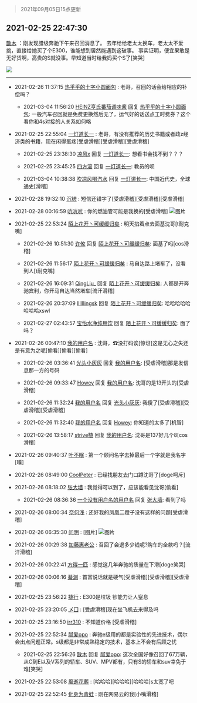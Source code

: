 > 2021年09月05日15点更新
<link rel="stylesheet" href="https://cdn.jsdelivr.net/gh/taotie6/sampleJSON@main/css/photo_show.css">


 ## 2021-02-25 22:47:30 

 [㪚木](https://www.coolapk.com/feed/25127529?shareKey=MjljYjlkMTQ5MmIwNjEzMTc3Yzk~) ：刚发现腊级奔驰下午来召回消息了。
去年给给老太太换车，老太太不爱挑，直接给她买了个E300，谁能想到居然能遇到这破事。
事实证明，便宜果敢是无好货啊，高贵的S就没事。早知道当时给我妈买个S了[笑哭] 

<div class="album">
<img class="img-item" src="https://image.coolapk.com/feed/2021/0225/22/1081091_5c9e6a3d_4416_5262@1080x1554.png" />
</div>

 ------- 

- 2021-02-26 11:37:15 [热乎乎的十字小圆面包](uid=2334319) : 老哥，召回的话会给相应的补偿吗？ 

    - 2021-03-04 11:56:20 [HEINZ亨氏番茄调味酱](uid=1589101) 回复 [热乎乎的十字小圆面包](uid=2334319): 一般汽车召回就是免费更换然后无了，运气好的话送点工时费券？这个看你和4s对接的人关系如何咯 

- 2021-02-25 22:55:04 [一灯道长一](uid=2901910) : 老哥，有没有推荐的历史书籍或者政z经济类的书籍，现在闲得蛋疼[受虐滑稽][受虐滑稽][受虐滑稽] 

    - 2021-02-25 23:38:30 [凉风x](uid=1300277) 回复 [一灯道长一](uid=2901910): 想看书会找不到？？？ 

    - 2021-02-25 23:45:25 [四方滚](uid=851755) 回复 [一灯道长一](uid=2901910): 教员的呗 

    - 2021-03-04 10:38:38 [吹凉风喝汽水](uid=1078141) 回复 [一灯道长一](uid=2901910): 中国近代史，全球通史[滑稽] 

- 2021-02-28 19:32:10 [沉槎](uid=1783230) : 短信还错字了[受虐滑稽][受虐滑稽][受虐滑稽] 

- 2021-02-28 00:16:59 [吭吭吭](uid=1732818) : 你的燃油管可能是我换的[受虐滑稽] ![图片](https://image.coolapk.com/feed/2021/0228/00/1732818_328164fa_2617_7703@887x1920.jpeg)

- 2021-02-25 22:53:24 [陌上花开丶可缓缓归矣](uid=2331211) : 明天掐着点去面基沈哥[t耐克嘴] 

    - 2021-02-26 10:51:30 [许攸](uid=3655361) 回复 [陌上花开丶可缓缓归矣](uid=2331211): 面基了吗[cos滑稽] 

    - 2021-02-26 11:56:17 [陌上花开丶可缓缓归矣](uid=2331211) : 马自达路上堵车了，没看到人[t耐克嘴] 

    - 2021-02-26 16:09:31 [QingLiu_](uid=715796) 回复 [陌上花开丶可缓缓归矣](uid=2331211): 人都是开奔驰宾利，你开马自达当然堵车[流汗滑稽] 

    - 2021-02-26 20:37:09 [llllllingsk](uid=3036048) 回复 [陌上花开丶可缓缓归矣](uid=2331211): 哈哈哈哈哈哈哈哈xswl 

    - 2021-02-27 02:43:57 [宝怡水净纯用饮](uid=1643905) 回复 [陌上花开丶可缓缓归矣](uid=2331211): 面了吗？ 

- 2021-02-26 00:47:10 [我的用户名](uid=734818) : 沈哥，☎没打码诶[惊讶]这是无心之失还是有意为之呢[偷看][偷看][偷看] 

    - 2021-02-26 03:36:41 [光头小灰灰](uid=810539) 回复 [我的用户名](uid=734818): [受虐滑稽]那是发信息那一方的号码 

    - 2021-02-26 09:33:47 [Howey](uid=2814167) 回复 [我的用户名](uid=734818): 沈哥的是13开头的[受虐滑稽] 

    - 2021-02-26 11:32:24 [我的用户名](uid=734818) 回复 [光头小灰灰](uid=810539): 我傻了[受虐滑稽][受虐滑稽][受虐滑稽] 

    - 2021-02-26 11:32:40 [我的用户名](uid=734818) 回复 [Howey](uid=2814167): 你知道的太多了[机智] 

    - 2021-02-26 13:58:17 [strive植](uid=1468928) 回复 [我的用户名](uid=734818): 沈哥是137好几个8[cos滑稽] 

- 2021-02-26 09:40:37 [叶不眠](uid=1910619) : 第一个顾问名字去掉最后一个字就是我名字[噗] 

- 2021-02-26 08:49:00 [CoolPeter](uid=1437066) : 已经找朋友去门口蹲沈哥了[doge呵斥] 

- 2021-02-26 08:18:02 [张大墙](uid=2427513) : 我觉得可以到了，应该能看见沈哥[偷看] 

    - 2021-02-26 08:36:36 [一个没有用户名的用户名](uid=1314924) 回复 [张大墙](uid=2427513): 看到了吗 

- 2021-02-26 08:00:34 [奈何浅](uid=1884562) : 还好我的凤凰二蹬子没有这样的问题[受虐滑稽] 

- 2021-02-26 06:35:30 [问明](uid=2554027) : [图片] ![图片](https://image.coolapk.com/feed/2021/0221/21/2554027_18709052_4083_9355@254x250.jpeg)

- 2021-02-26 00:29:38 [加藤惠老公](uid=1266680) : 召回了会退多少钱呢?购车的全款吗？[流汗滑稽] 

- 2021-02-26 00:22:41 [方得一匹](uid=1818310) : 感觉这几年奔驰的质量在下滑[doge笑哭] 

- 2021-02-26 00:06:16 [綦渊](uid=3253379) : 首富说话就是硬气[受虐滑稽][受虐滑稽][受虐滑稽] 

- 2021-02-25 23:56:22 [捷行](uid=1629443) : E300是垃圾  钞能力让人窒息 

- 2021-02-25 23:20:05 [乄囗](uid=759206) : [受虐滑稽]现在坐飞机去来得及吗 

- 2021-02-25 23:16:50 [irr310](uid=636373) : 不知道价格 [受虐滑稽] 

- 2021-02-25 22:52:34 [腻爱opo](uid=2148921) : 奔驰e级用的都是实验性的先进技术，偶尔会出点问题正常。s级都是非常成熟稳定的技术，基本上不会有后顾之忧 

    - 2021-02-25 22:56:26 [㪚木](uid=1081091) 回复 [腻爱opo](uid=2148921): 这次全国好像召回了67万辆，从C到E以及V系列的轿车、SUV、MPV都有，只有S的轿车和suv幸免于难[笑哭] 

- 2021-02-25 22:53:08 [風逝花葬](uid=739984) : [哈哈哈][哈哈哈][哈哈哈]s太宽了吧 

- 2021-02-25 22:52:45 [化身为青蛙](uid=1209189) : 刚在网易云的我[小嘴滑稽] 

